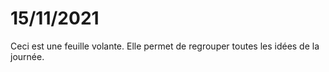 # 15/11/2021

Ceci est une feuille volante. Elle permet de regrouper toutes les idées de la journée.
